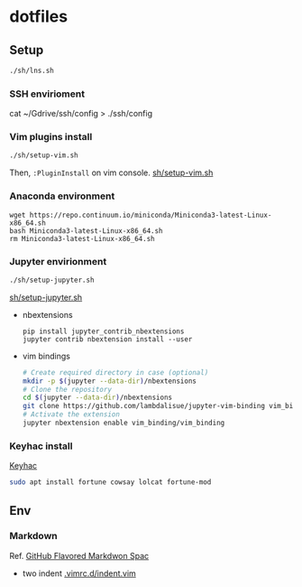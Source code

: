 # dotfiles

## Setup
```sh
./sh/lns.sh
```

### SSH envirioment
cat ~/Gdrive/ssh/config > ./ssh/config


### Vim plugins install
```sh
./sh/setup-vim.sh
```
Then, `:PluginInstall` on vim console.
[sh/setup-vim.sh](sh/setup-vim.sh)


### Anaconda environment
```
wget https://repo.continuum.io/miniconda/Miniconda3-latest-Linux-x86_64.sh
bash Miniconda3-latest-Linux-x86_64.sh
rm Miniconda3-latest-Linux-x86_64.sh
```


### Jupyter envirionment
```sh
./sh/setup-jupyter.sh
```
[sh/setup-jupyter.sh](sh/setup-jupyter.sh)

- nbextensions
  ```
  pip install jupyter_contrib_nbextensions
  jupyter contrib nbextension install --user
  ```
- vim bindings
  ```sh
  # Create required directory in case (optional)
  mkdir -p $(jupyter --data-dir)/nbextensions
  # Clone the repository
  cd $(jupyter --data-dir)/nbextensions
  git clone https://github.com/lambdalisue/jupyter-vim-binding vim_binding
  # Activate the extension
  jupyter nbextension enable vim_binding/vim_binding
  ```

### Keyhac install
[Keyhac](https://sites.google.com/site/craftware/keyhac-en)


```sh
sudo apt install fortune cowsay lolcat fortune-mod
```


## Env
### Markdown
Ref. [GitHub Flavored Markdwon Spac](https://github.github.com/gfm/)

- two indent
  [.vimrc.d/indent.vim](.vimrc.d/indent.vim)


